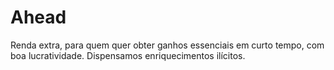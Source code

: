 # Ahead
Renda extra, para quem quer obter ganhos essenciais em curto tempo, com boa lucratividade. Dispensamos enriquecimentos ilícitos.
